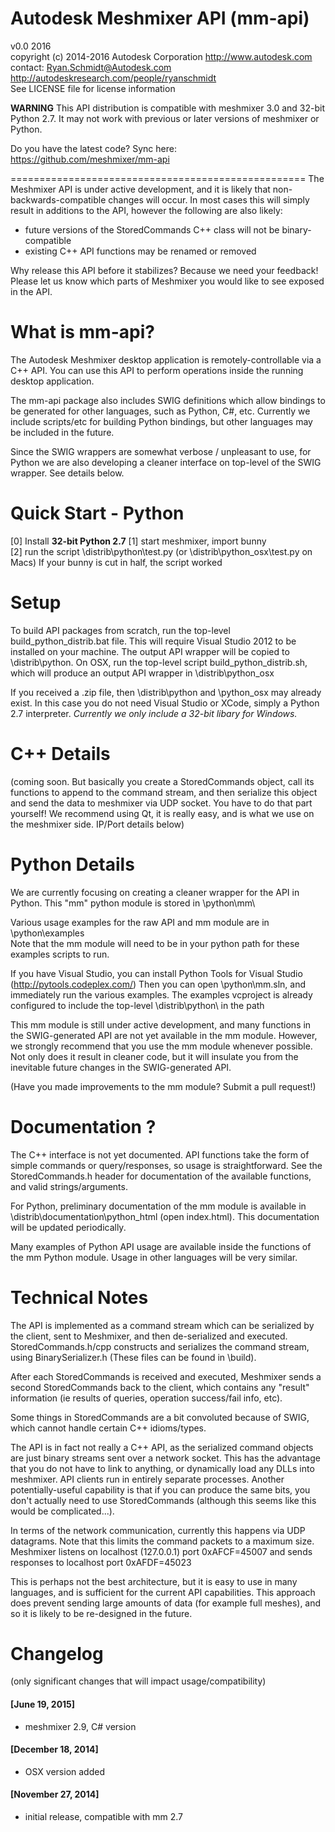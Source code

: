 # Autodesk Meshmixer API  (mm-api)  
v0.0 2016  
copyright (c) 2014-2016 Autodesk Corporation    http://www.autodesk.com  
contact:   Ryan.Schmidt@Autodesk.com       http://autodeskresearch.com/people/ryanschmidt  
See LICENSE file for license information  

**WARNING** This API distribution is compatible with meshmixer 3.0 and 32-bit Python 2.7.
It may not work with previous or later versions of meshmixer or Python.

Do you have the latest code? Sync here: https://github.com/meshmixer/mm-api

===================================================
The Meshmixer API is under active development, and it is
likely that non-backwards-compatible changes will occur. 
In most cases this will simply result in additions to the API, 
however the following are also likely:
   - future versions of the StoredCommands C++ class will not be binary-compatible
   - existing C++ API functions may be renamed or removed

Why release this API before it stabilizes? Because we need
your feedback! Please let us know which parts of Meshmixer
you would like to see exposed in the API.


What is mm-api?
===============
The Autodesk Meshmixer desktop application is remotely-controllable via a 
C++ API. You can use this API to perform operations inside the running
desktop application. 

The mm-api package also includes SWIG definitions which allow bindings
to be generated for other languages, such as Python, C#, etc.
Currently we include scripts/etc for building Python bindings,
but other languages may be included in the future.

Since the SWIG wrappers are somewhat verbose / unpleasant to use,
for Python we are also developing a cleaner interface on top-level
of the SWIG wrapper. See details below.



Quick Start - Python
====================
[0] Install **32-bit Python 2.7**
[1] start meshmixer, import bunny  
[2] run the script \distrib\python\test.py (or \distrib\python_osx\test.py on Macs)
   If your bunny is cut in half, the script worked

   
   

Setup
========

To build API packages from scratch, run the top-level build_python_distrib.bat file.
This will require Visual Studio 2012 to be installed on your machine.
The output API wrapper will be copied to \distrib\python.
On OSX, run the top-level script build_python_distrib.sh, which will
produce an output API wrapper in \distrib\python_osx

If you received a .zip file, then \distrib\python and \python_osx may already exist. 
In this case you do not need Visual Studio or XCode, simply a Python 2.7 interpreter.
*Currently we only include a 32-bit libary for Windows.*


C++ Details
==============

(coming soon. But basically you create a StoredCommands object, call its functions to append to the command stream, and then serialize this object and send the data to meshmixer via UDP socket. You have to do that part yourself! We recommend using Qt, it is really easy, and is what we use on the meshmixer side. IP/Port details below)


Python Details
==============

We are currently focusing on creating a cleaner wrapper for the API in Python.
This "mm" python module is stored in \python\mm\

Various usage examples for the raw API and mm module are in \python\examples\
Note that the mm module will need to be in your python path for these
examples scripts to run.

If you have Visual Studio, you can install Python Tools for Visual Studio 
(http://pytools.codeplex.com/) Then you can open \python\mm.sln, and 
immediately run the various examples. The examples vcproject is already
configured to include the top-level \distrib\python\ in the path

This mm module is still under active development, and many functions in the 
SWIG-generated API are not yet available in the mm module. However, we strongly
recommend that you use the mm module whenever possible. Not only does it
result in cleaner code, but it will insulate you from the inevitable
future changes in the SWIG-generated API.

(Have you made improvements to the mm module? Submit a pull request!)



Documentation ?  
===============

The C++ interface is not yet documented. 
API functions take the form of simple commands or query/responses, so usage
is straightforward. See the StoredCommands.h header for documentation of the
available functions, and valid strings/arguments.

For Python, preliminary documentation of the mm module is available in
\distrib\documentation\python_html (open index.html).
This documentation will be updated periodically.

Many examples of Python API usage are available inside the functions of
the mm Python module. Usage in other languages will be very similar.
	  

Technical Notes
===============

The API is implemented as a command stream which can be serialized by
the client, sent to Meshmixer, and then de-serialized and executed.
StoredCommands.h/cpp constructs and serializes the command stream,
using BinarySerializer.h (These files can be found in \build\).

After each StoredCommands is received and executed, Meshmixer sends
a second StoredCommands back to the client, which contains any
"result" information (ie results of queries, operation success/fail info, etc).

Some things in StoredCommands are a bit convoluted because of SWIG,
which cannot handle certain C++ idioms/types. 

The API is in fact not really a C++ API, as the serialized command objects
are just binary streams sent over a network socket. This has the
advantage that you do not have to link to anything, or dynamically
load any DLLs into meshmixer. API clients run in entirely separate processes.
Another potentially-useful capability is that if you can produce the same bits, 
you don't actually need to use StoredCommands (although this seems like this would be complicated...).

In terms of the network communication, currently this happens via UDP datagrams.
Note that this limits the command packets to a maximum size.
Meshmixer listens on localhost (127.0.0.1) port 0xAFCF=45007
and sends responses to localhost port 0xAFDF=45023
 
This is perhaps not the best architecture, but it is easy to use in
many languages, and is sufficient for the current API capabilities.
This approach does prevent sending large amounts of data (for example full meshes), 
and so it is likely to be re-designed in the future. 



Changelog
===========
(only significant changes that will impact usage/compatibility)

#### [June 19, 2015]
- meshmixer 2.9, C# version

#### [December 18, 2014]
- OSX version added

#### [November 27, 2014]
- initial release, compatible with mm 2.7
 


